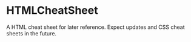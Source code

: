 # HTMLCheatSheet

A HTML cheat sheet for later reference. Expect updates and CSS cheat sheets in the future.
